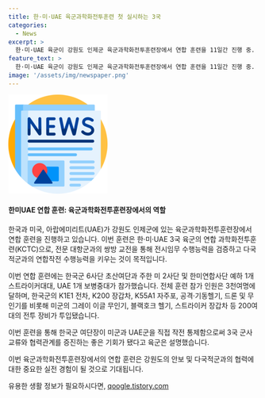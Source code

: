 ```yaml
---
title: 한·미·UAE 육군과학화전투훈련 첫 실시하는 3국
categories:
  - News
excerpt: >
  한·미·UAE 육군이 강원도 인제군 육군과학화전투훈련장에서 연합 훈련을 11일간 진행 중. 한국군 6사단 초산여단, 주한 미 2사단, 한미연합사단, UAE 1개 보병중대 참가. 전문 대항군과의 교전을 통해 전시임무 수행능력을 검증하고 다국적군과의 연합작전 수행능력을 향상시키는 것이 목적. 한국군의 K1E1 전차, K200 장갑차, K55A1 자주포, 공격·기동헬기, 미군의 그레이 이글 무인기, 블랙호크 헬기, 스트라이커 장갑차 등 200여대의 전투 장비가 투입됐으며, 3천여명이 참가.
feature_text: >
  한·미·UAE 육군이 강원도 인제군 육군과학화전투훈련장에서 연합 훈련을 11일간 진행 중. 한국군 6사단 초산여단, 주한 미 2사단, 한미연합사단, UAE 1개 보병중대 참가. 전문 대항군과의 교전을 통해 전시임무 수행능력을 검증하고 다국적군과의 연합작전 수행능력을 향상시키는 것이 목적. 한국군의 K1E1 전차, K200 장갑차, K55A1 자주포, 공격·기동헬기, 미군의 그레이 이글 무인기, 블랙호크 헬기, 스트라이커 장갑차 등 200여대의 전투 장비가 투입됐으며, 3천여명이 참가.
image: '/assets/img/newspaper.png'
---
```


<p><img src="/assets/img/newspaper.png" alt="kimp 속보" /></p>

<h4>한미UAE 연합 훈련: 육군과학화전투훈련장에서의 역할</h4>

<p>한국과 미국, 아랍에미리트(UAE)가 강원도 인제군에 있는 육군과학화전투훈련장에서 연합 훈련을 진행하고 있습니다. 이번 훈련은 한·미·UAE 3국 육군의 연합 과학화전투훈련(KCTC)으로, 전문 대항군과의 쌍방 교전을 통해 전시임무 수행능력을 검증하고 다국적군과의 연합작전 수행능력을 키우는 것이 목적입니다. </p>

<p>이번 연합 훈련에는 한국군 6사단 초산여단과 주한 미 2사단 및 한미연합사단 예하 1개 스트라이커대대, UAE 1개 보병중대가 참가했습니다. 전체 훈련 참가 인원은 3천여명에 달하며, 한국군의 K1E1 전차, K200 장갑차, K55A1 자주포, 공격·기동헬기, 드론 및 무인기를 비롯해 미군의 그레이 이글 무인기, 블랙호크 헬기, 스트라이커 장갑차 등 200여대의 전투 장비가 투입됐습니다.</p>

<p>이번 훈련을 통해 한국군 여단장이 미군과 UAE군을 직접 작전 통제함으로써 3국 군사교류와 협력관계를 증진하는 좋은 기회가 됐다고 육군은 설명했습니다.</p>

<p>이번 육군과학화전투훈련장에서의 연합 훈련은 강원도의 안보 및 다국적군과의 협력에 대한 중요한 실전 경험이 될 것으로 기대됩니다.</p>
유용한 생활 정보가 필요하시다면, <a href="https://qoogle.tistory.com" rel="dofollow">qoogle.tistory.com</a>


